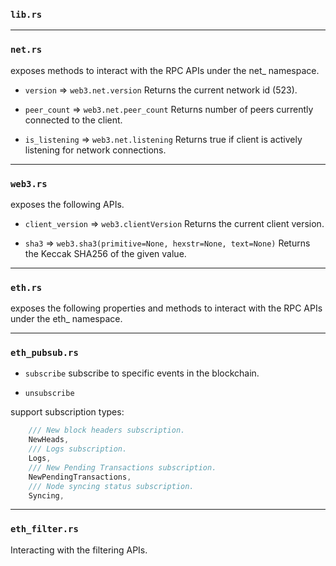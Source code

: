 ### `lib.rs`


---

### `net.rs`
exposes methods to interact with the RPC APIs under the net_ namespace.
* `version` => `web3.net.version`
Returns the current network id (523).

* `peer_count` => `web3.net.peer_count`
Returns number of peers currently connected to the client.

* `is_listening` => `web3.net.listening`
Returns true if client is actively listening for network connections.

---

### `web3.rs`
exposes the following APIs.

* `client_version` => `web3.clientVersion`
Returns the current client version.

* `sha3` => `web3.sha3(primitive=None, hexstr=None, text=None)`
Returns the Keccak SHA256 of the given value.

---

### `eth.rs`
exposes the following properties and methods to interact with the RPC APIs under the eth_ namespace.

---

### `eth_pubsub.rs`
* `subscribe`
subscribe to specific events in the blockchain.

* `unsubscribe`

support subscription types:
```rust
    /// New block headers subscription.
    NewHeads,
    /// Logs subscription.
    Logs,
    /// New Pending Transactions subscription.
    NewPendingTransactions,
    /// Node syncing status subscription.
    Syncing,
```

---

### `eth_filter.rs`
Interacting with the filtering APIs.


